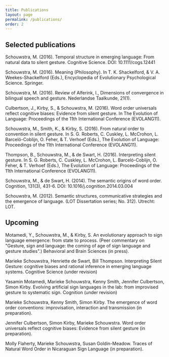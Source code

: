 ```yaml
---
title: Publications
layout: page
permalink: /publications/
order: 2
---
```

## Selected publications

Schouwstra, M. (2016). Temporal structure in emerging language: From natural data to silent gesture. Cognitive Science. DOI: 10.1111/cogs.12441

Schouwstra, M. (2016). Meaning (Philosophy). In T. K. Shackelford, & V. A. Weekes-Shackelford (Eds.), Encyclopedia of Evolutionary Psychological Science. Springer.

Schouwstra, M. (2016). Review of Alferink, I., Dimensions of convergence in bilingual speech and gesture. Nederlandse Taalkunde, 21(1).

Culbertson, J., Kirby, S., & Schouwstra, M. (2016). Word order universals reflect cognitive biases: Evidence from silent gesture. In The Evolution of Language: Proceedings of the 11th International Conference (EVOLANG11).

Schouwstra, M., Smith, K., & Kirby, S. (2016). From natural order to convention in silent gesture. In S. G. Roberts, C. Cuskley, L. McCrohon, L. Barceló-Coblijn, O. Feher, & T. Verhoef (Eds.), The Evolution of Language: Proceedings of the 11th International Conference (EVOLANG11).

Thompson, B., Schouwstra, M., & de Swart, H. (2016). Interpreting silent gesture. In S. G. Roberts, C. Cuskley, L. McCrohon, L. Barceló-Coblijn, O. Feher, & T. Verhoef (Eds.), The Evolution of Language: Proceedings of the 11th International Conference (EVOLANG11).

Schouwstra, M., & de Swart, H. (2014). The semantic origins of word order. Cognition, 131(3), 431-6. DOI: 10.1016/j.cognition.2014.03.004

Schouwstra, M. (2012). Semantic structures, communicative strategies and the emergence of language. (LOT Dissertation series; No. 312). Utrecht: LOT.


## Upcoming

Motamedi, Y., Schouwstra, M., & Kirby, S. An evolutionary approach to sign language emergence: from state to process. (Peer commentary on "Gesture, sign and language: the coming of age of sign language and gesture studies".) Behavioral and Brain Sciences (in press).

Marieke Schouwstra, Henriette de Swart, Bill Thompson. Interpreting Silent Gesture: cognitive biases and rational inference in emerging language systems. Cognitive Science (under revision)

Yasamin Motamedi, Marieke Schouwstra, Kenny Smith, Jennifer Culbertson, Simon Kirby. Evolving artificial sign languages in the lab: from improvised gesture to systematic sign. Cognition (under revision)

Marieke Schouwstra, Kenny Smith, Simon Kirby. The emergence of word order conventions: improvisation, interaction and transmission (in preparation).

Jennifer Culbertson, Simon Kirby, Marieke Schouwstra. Word order universals reflect cognitive biases: Evidence from silent gesture (in preparation).

Molly Flaherty, Marieke Schouwstra, Susan Goldin-Meadow. Traces of Natural Word Order in Nicaraguan Sign Language (in preparation).


